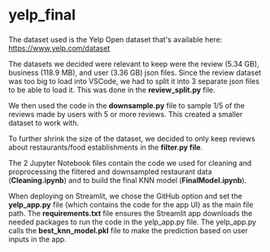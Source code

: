 # yelp_final
### 
The dataset used is the Yelp Open dataset that's available here: https://www.yelp.com/dataset

The datasets we decided were relevant to keep were the review (5.34 GB), business (118.9 MB), and user (3.36 GB) json files. Since the review dataset was too big to load into VSCode, we had to split it into 3 separate json files to be able to load it. This was done in the **review_split.py** file.

We then used the code in the **downsample.py** file to sample 1/5 of the reviews made by users with 5 or more reviews. This created a smaller dataset to work with.

To further shrink the size of the dataset, we decided to only keep reviews about restaurants/food establishments in the **filter.py file**.

The 2 Jupyter Notebook files contain the code we used for cleaning and proprocessing the filtered and downsampled restaurant data (**Cleaning.ipynb**) and to build the final KNN model (**FinalModel.ipynb**).

When deploying on Streamlit, we chose the GitHub option and set the **yelp_app.py** file (which contains the code for the app UI) as the main file path. The **requirements.txt** file ensures the Streamlit app downloads the needed packages to run the code in the yelp_app.py file. The yelp_app.py calls the **best_knn_model.pkl** file to make the prediction based on user inputs in the app.
###


